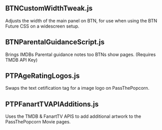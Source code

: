 BTNCustomWidthTweak.js
------------------------------
Adjusts the width of the main panel on BTN, for use when using the BTN Future CSS on a widescreen setup.


BTNParentalGuidanceScript.js
------------------------------
Brings IMDBs Parental guidance notes too BTNs show pages. (Requires TMDB API Key)

PTPAgeRatingLogos.js
------------------------------
Swaps the text cetification tag for a image logo on PassThePopcorn.

PTPFanartTVAPIAdditions.js
------------------------------
Uses the TMDB & FanartTV APIS to add additional artwork to the PassThePopcorn Movie pages.
